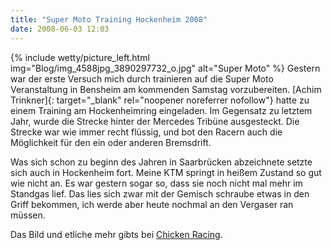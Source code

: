 ```yaml
---
title: "Super Moto Training Hockenheim 2008"
date: 2008-06-03 12:03
---
```

{% include wetty/picture_left.html img="Blog/img_4588jpg_3890297732_o.jpg" alt="Super Moto" %}
Gestern war der erste Versuch mich durch trainieren auf die Super Moto Veranstaltung in Bensheim am kommenden Samstag vorzubereiten. [Achim Trinkner]{: target="_blank" rel="noopener noreferrer nofollow"} hatte  zu einem Training am Hockenheimring eingeladen. Im Gegensatz zu letztem Jahr, wurde die Strecke hinter der Mercedes Tribüne ausgesteckt. Die Strecke war wie immer recht flüssig, und bot den Racern auch die Möglichkeit für den ein oder anderen Bremsdrift.

Was sich schon zu beginn des Jahren in Saarbrücken abzeichnete setzte sich auch in Hockenheim fort. Meine KTM springt in heißem Zustand so gut wie nicht an. Es war gestern sogar so, dass sie noch nicht mal mehr im Standgas lief. Das lies sich zwar mit der Gemisch schraube etwas in den Griff bekommen, ich werde aber heute nochmal an den Vergaser ran müssen.

Das Bild und etliche mehr gibts bei [Chicken Racing](http://www.chickenracing.de/).
